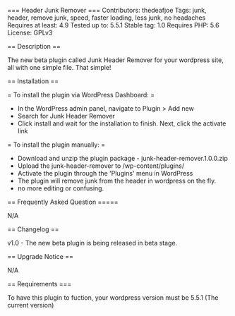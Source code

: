 === Header Junk Remover ===
Contributors: thedeafjoe
Tags: junk, header, remove junk, speed, faster loading, less junk, no headaches
Requires at least: 4.9
Tested up to: 5.5.1
Stable tag: 1.0
Requires PHP: 5.6
License: GPLv3


== Description ==

The new beta plugin called Junk Header Remover for your wordpress site, all with one simple file. That simple!


== Installation ==

= To install the plugin via WordPress Dashboard: =
* In the WordPress admin panel, navigate to Plugin > Add new
* Search for Junk Header Remover
* Click install and wait for the installation to finish. Next, click the activate link

= To install the plugin manually: =
* Download and unzip the plugin package - junk-header-remover.1.0.0.zip
* Upload the junk-header-remover to /wp-content/plugins/
* Activate the plugin through the 'Plugins' menu in WordPress
* The plugin will remove junk from the header in wordpress on the fly. 
* no more editing or confusing.



== Frequently Asked Question =====

N/A 

== Changelog ==

v1.0  - The new beta plugin is being released in beta stage.


== Upgrade Notice ==

N/A

== Requirements ===

To have this plugin to fuction, your wordpress version must be 5.5.1 (The current version)
